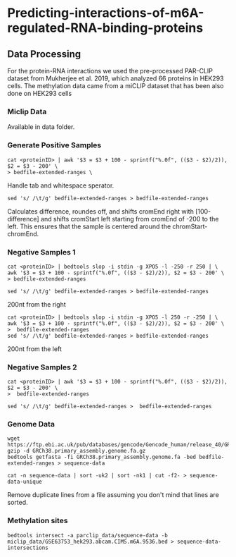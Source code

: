# Predicting-interactions-of-m6A-regulated-RNA-binding-proteins

## Data Processing
For the protein-RNA interactions we used the pre-processed PAR-CLIP dataset from Mukherjee et al. 2019, which analyzed 66 proteins in HEK293 cells. The methylation data came from a miCLIP dataset that has been also done on HEK293 cells
### Miclip Data
Available in data folder.

### Generate Positive Samples
```console
cat <proteinID> | awk '$3 = $3 + 100 - sprintf("%.0f", (($3 - $2)/2)), $2 = $3 - 200' \
> bedfile-extended-ranges \
```
Handle tab and whitespace sperator.
```console
sed 's/ /\t/g' bedfile-extended-ranges > bedfile-extended-ranges
```
Calculates difference, roundes off, and shifts cromEnd right with [100-difference] and shifts cromStart left starting from cromEnd of -200 to the left.
This ensures that the sample is centered around the chromStart-chromEnd.

### Negative Samples 1
```console
cat <proteinID> | bedtools slop -i stdin -g XPO5 -l -250 -r 250 | \
awk '$3 = $3 + 100 - sprintf("%.0f", (($3 - $2)/2)), $2 = $3 - 200' \ 
> bedfile-extended-ranges
```
```console
sed 's/ /\t/g' bedfile-extended-ranges > bedfile-extended-ranges
```
200nt from the right
```console
cat <proteinID> | bedtools slop -i stdin -g XPO5 -l 250 -r -250 | \
awk '$3 = $3 + 100 - sprintf("%.0f", (($3 - $2)/2)), $2 = $3 - 200' \
>  bedfile-extended-ranges
sed 's/ /\t/g' bedfile-extended-ranges > bedfile-extended-ranges
```
200nt from the left

### Negative Samples 2
```console
cat <proteinID> | awk '$3 = $3 + 100 - sprintf("%.0f", (($3 - $2)/2)), $2 = $3 - 200' \
>  bedfile-extended-ranges
```
```console
sed 's/ /\t/g' bedfile-extended-ranges >  bedfile-extended-ranges
```

### Genome Data
```console
wget https://ftp.ebi.ac.uk/pub/databases/gencode/Gencode_human/release_40/GRCh38.primary_assembly.genome.fa.gz
gzip -d GRCh38.primary_assembly.genome.fa.gz
bedtools getfasta -fi GRCh38.primary_assembly.genome.fa -bed bedfile-extended-ranges > sequence-data
```
```console
cat -n sequence-data | sort -uk2 | sort -nk1 | cut -f2- > sequence-data-unique
```
Remove duplicate lines from a file assuming you don't mind that lines are sorted.

### Methylation sites
```console
bedtools intersect -a parclip_data/sequence-data -b miclip_data/GSE63753_hek293.abcam.CIMS.m6A.9536.bed > sequence-data-intersections
```
